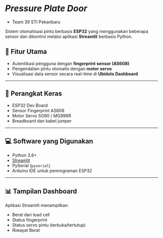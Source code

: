 # *Pressure Plate Door* 
- Team 39 STI Pekanbaru

Sistem otomatisasi pintu berbasis **ESP32** yang menggunakan beberapa sensor dan dikontrol melalui aplikasi **Streamlit** berbasis Python.

## 🚪 Fitur Utama
- Autentikasi pengguna dengan **fingerprint sensor (AS608)**
- Pengendalian pintu otomatis dengan **motor servo**
- Visualisasi data sensor secara real-time di **Ubidots Dashboard**

---

## 🧰 Perangkat Keras

- ESP32 Dev Board
- Sensor Fingerprint AS608
- Motor Servo SG90 / MG996R
- Breadboard dan kabel jumper

---

## 💻 Software yang Digunakan

- Python 3.8+
- [Streamlit](https://streamlit.io/)
- PySerial (`pyserial`)
- Arduino IDE untuk pemrograman ESP32

---

## 📊 Tampilan Dashboard

Aplikasi Streamlit menampilkan:
- Berat dari load cell
- Status fingerprint
- Status servo pintu (terbuka/tertutup)
- Riwayat Berat
